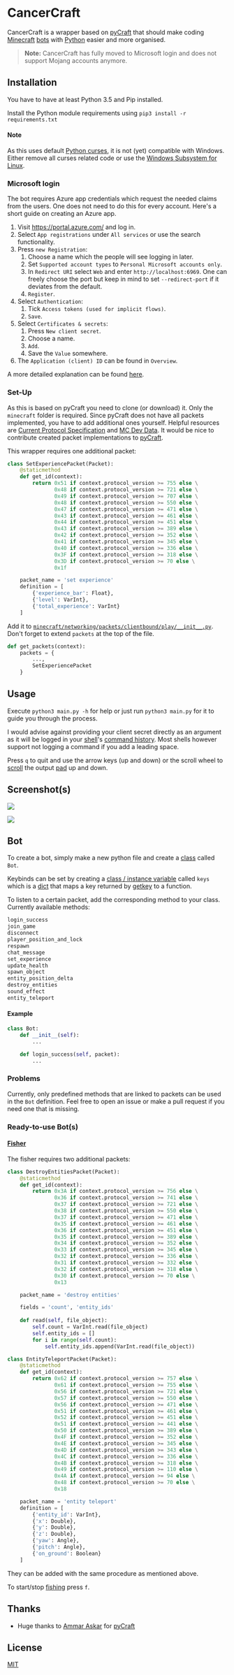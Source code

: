 # CancerCraft

CancerCraft is a wrapper based on [pyCraft](https://github.com/ammaraskar/pyCraft) that should make coding [Minecraft](https://www.minecraft.net) [bots](https://en.wikipedia.org/wiki/Software_agent) with [Python](https://www.python.org) easier and more organised.

> **Note:** CancerCraft has fully moved to Microsoft login and does not support Mojang accounts anymore.

## Installation

You have to have at least Python 3.5 and Pip installed.

Install the Python module requirements using `pip3 install -r requirements.txt`

#### Note
As this uses default [Python curses](https://docs.python.org/3/howto/curses.html), it is not (yet) compatible with Windows. Either remove all curses related code or use the [Windows Subsystem for Linux](https://docs.microsoft.com/en-us/windows/wsl/install-win10).

### Microsoft login

The bot requires Azure app credentials which request the needed claims from the users. One does not need to do this for every account. Here's a short guide on creating an Azure app.

1. Visit https://portal.azure.com/ and log in.
2. Select `App registrations` under `All services` or use the search functionality.
3. Press `new Registration`:
    1. Choose a name which the people will see logging in later.
    2. Set `Supported account types` to `Personal Microsoft accounts only`.
    3. In `Redirect URI` select `Web` and enter `http://localhost:6969`. One can freely choose the port but keep in mind to set `--redirect-port` if it deviates from the default.
    4. `Register`.    
4. Select `Authentication`:
    1. Tick `Access tokens (used for implicit flows)`.
    2. `Save`. 
5. Select `Certificates & secrets`:
    1. Press `New client secret`.
    2. Choose a name.
    3. `Add`.
    4. Save the `Value` somewhere.
6. The `Application (client) ID` can be found in `Overview`.

A more detailed explanation can be found [here](https://docs.microsoft.com/en-us/azure/active-directory/develop/quickstart-register-app).

### Set-Up
As this is based on pyCraft you need to clone (or download) it. Only the `minecraft` folder is required. Since pyCraft does not have all packets implemented, you have to add additional ones yourself. Helpful resources are [Current Protocol Specification](https://wiki.vg/Protocol) and [MC Dev Data](https://joodicator.github.io/mc-dev-data/). It would be nice to contribute created packet implementations to [pyCraft](https://github.com/ammaraskar/pyCraft).

This wrapper requires one additional packet:
```python
class SetExperiencePacket(Packet):
    @staticmethod
    def get_id(context):
        return 0x51 if context.protocol_version >= 755 else \
               0x48 if context.protocol_version >= 721 else \
               0x49 if context.protocol_version >= 707 else \
               0x48 if context.protocol_version >= 550 else \
               0x47 if context.protocol_version >= 471 else \
               0x43 if context.protocol_version >= 461 else \
               0x44 if context.protocol_version >= 451 else \
               0x43 if context.protocol_version >= 389 else \
               0x42 if context.protocol_version >= 352 else \
               0x41 if context.protocol_version >= 345 else \
               0x40 if context.protocol_version >= 336 else \
               0x3F if context.protocol_version >= 318 else \
               0x3D if context.protocol_version >= 70 else \
               0x1f

    packet_name = 'set experience'
    definition = [
        {'experience_bar': Float},
        {'level': VarInt},
        {'total_experience': VarInt}
    ]
```
Add it to [`minecraft/networking/packets/clientbound/play/__init__.py`](https://github.com/ammaraskar/pyCraft/blob/master/minecraft/networking/packets/clientbound/play/__init__.py). Don't forget to extend `packets` at the top of the file.
```python
def get_packets(context):
    packets = {
        ...,
        SetExperiencePacket
    }
```

## Usage

Execute `python3 main.py -h` for help or just run `python3 main.py` for it to guide you through the process.

I would advise against providing your client secret directly as an argument as it will be logged in your [shell](https://en.wikipedia.org/wiki/Command-line_interface)'s [command history](https://en.wikipedia.org/wiki/Command_history). Most shells however support not logging a command if you add a leading space.

Press `q` to quit and use the arrow keys (up and down) or the scroll wheel to [scroll](https://en.wikipedia.org/wiki/Scrolling) the output [pad](https://docs.python.org/3/howto/curses.html#windows-and-pads) up and down.

## Screenshot(s)
![](./img/screenshot_1.png)

![](./img/screenshot_0.png)

## Bot
To create a bot, simply make a new python file and create a [class](https://docs.python.org/3/tutorial/classes.html#class-objects) called `Bot`.

Keybinds can be set by creating a [class / instance variable](https://docs.python.org/3/tutorial/classes.html#class-and-instance-variables) called `keys` which is a [dict](https://docs.python.org/3/tutorial/datastructures.html#dictionaries) that maps a key returned by [getkey](https://docs.python.org/3/library/curses.html#curses.window.getkey) to a function.

To listen to a certain packet, add the corresponding method to your class.
Currently available methods:
```python
login_success
join_game
disconnect
player_position_and_lock
respawn
chat_message
set_experience
update_health
spawn_object
entity_position_delta
destroy_entities
sound_effect
entity_teleport
```

#### Example
```python
class Bot:
    def __init__(self):
        ...

    def login_success(self, packet):
        ...
```
### Problems
Currently, only predefined methods that are linked to packets can be used in the `Bot` definition. Feel free to open an issue or make a pull request if you need one that is missing.

### Ready-to-use Bot(s)
#### [Fisher](./bots/Fisher.py)
The fisher requires two additional packets:
```python
class DestroyEntitiesPacket(Packet):
    @staticmethod
    def get_id(context):
        return 0x3A if context.protocol_version >= 756 else \
               0x36 if context.protocol_version >= 741 else \
               0x37 if context.protocol_version >= 721 else \
               0x38 if context.protocol_version >= 550 else \
               0x37 if context.protocol_version >= 471 else \
               0x35 if context.protocol_version >= 461 else \
               0x36 if context.protocol_version >= 451 else \
               0x35 if context.protocol_version >= 389 else \
               0x34 if context.protocol_version >= 352 else \
               0x33 if context.protocol_version >= 345 else \
               0x32 if context.protocol_version >= 336 else \
               0x31 if context.protocol_version >= 332 else \
               0x32 if context.protocol_version >= 318 else \
               0x30 if context.protocol_version >= 70 else \
               0x13

    packet_name = 'destroy entities'

    fields = 'count', 'entity_ids'
    
    def read(self, file_object):
        self.count = VarInt.read(file_object)
        self.entity_ids = []
        for i in range(self.count):
            self.entity_ids.append(VarInt.read(file_object))

class EntityTeleportPacket(Packet):
    @staticmethod
    def get_id(context):
        return 0x62 if context.protocol_version >= 757 else \
               0x61 if context.protocol_version >= 755 else \
               0x56 if context.protocol_version >= 721 else \
               0x57 if context.protocol_version >= 550 else \
               0x56 if context.protocol_version >= 471 else \
               0x51 if context.protocol_version >= 461 else \
               0x52 if context.protocol_version >= 451 else \
               0x51 if context.protocol_version >= 441 else \
               0x50 if context.protocol_version >= 389 else \
               0x4F if context.protocol_version >= 352 else \
               0x4E if context.protocol_version >= 345 else \
               0x4D if context.protocol_version >= 343 else \
               0x4C if context.protocol_version >= 336 else \
               0x4B if context.protocol_version >= 318 else \
               0x49 if context.protocol_version >= 110 else \
               0x4A if context.protocol_version >= 94 else \
               0x48 if context.protocol_version >= 70 else \
               0x18

    packet_name = 'entity teleport'
    definition = [
        {'entity_id': VarInt},
        {'x': Double},
        {'y': Double},
        {'z': Double},
        {'yaw': Angle},
        {'pitch': Angle},
        {'on_ground': Boolean}
    ]
```
They can be added with the same procedure as mentioned above.

To start/stop [fishing](https://minecraft.gamepedia.com/Fishing) press `f`.

## Thanks
- Huge thanks to [Ammar Askar](https://github.com/ammaraskar) for [pyCraft](https://github.com/ammaraskar/pyCraft)

## License
[MIT](https://choosealicense.com/licenses/mit/)